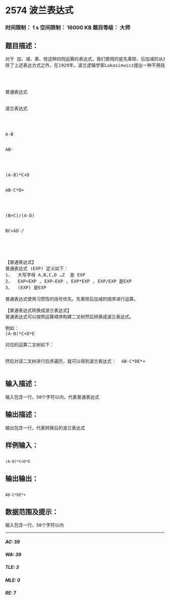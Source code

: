 # 2574 波兰表达式   
### 时间限制： 1 s     空间限制： 16000 KB     题目等级： 大师  
## 题目描述：  

<pre>
对于 加、减、乘、除这种四则运算的表达式，我们使用的是先乘除、后加减的从左到右的顺序进行运算，如果要指定特定的顺序，就要增加括号进行表达，比如 (A+B)*C , A+(F-(A+Y))*(B-C)/D 。
除了上述表达方式之外，在1929年，波兰逻辑学家Lukasiewicz提出一种不用括号的逻辑符号体系，后来人们称之为波兰表示法，波兰表达式的特点是运算符位于运算对象的后面，因此称为后缀表示。在对波兰表达式进行运算，严格按照自左至右的顺序进行。下面给出一些表达式及其相应的波兰表达式。




普通表达式


波兰表达式




A-B


AB-




(A-B)*C+D


AB-C*D+




(B+C)/(A-D)


BC+AD-/




 
【普通表达式】
普通表达式 (EXP) 定义如下：
1、  大写字母 A,B,C,D …Z  是 EXP
2、  EXP+EXP , EXP–EXP , EXP*EXP , EXP/EXP 是EXP
3、  (EXP) 是EXP
 
普通表达式使用习惯性的括号优先。先乘除后加减的顺序进行运算。
 
【普通表达式转换成波兰表达式】
普通表达式可以按照运算顺序构建二叉树然后转换成波兰表达式。
 
例如：
(A-B)*C+D*E
 
对应的运算二叉树如下：
 

然后对该二叉树进行后序遍历，就可以得到波兰表达式：  AB-C*DE*+
 
</pre>
  
  
## 输入描述：  

<pre>
输入包含一行，50个字符以内，代表普通表达式
</pre>
  
  
## 输出描述：  

<pre>
输出包含一行，代表转换后的波兰表达式
</pre>
  
  
## 样例输入：  

<pre><code>
(A-B)*C+D*E
</code></pre>
  
  
## 输出输出：  

<pre><code>
AB-C*DE*+
</code></pre>
  
  
## 数据范围及提示：  

<pre>
输入包含一行，50个字符以内
</pre>
  
  
***  

##### AC: 59  
##### WA: 39  
##### TLE: 3  
##### MLE: 0  
##### RE: 7  
